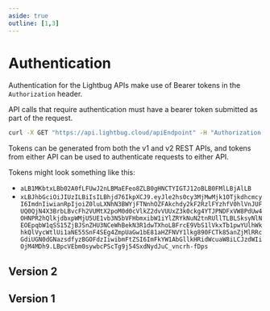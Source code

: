 ```yaml
---
aside: true
outline: [1,3]
---
```


<script setup lang="ts">
import { useData } from 'vitepress'
import { useTheme } from 'vitepress-theme-openapi'
const { isDark } = useData()
import { loadSpec } from '../swagger/load'
const spec1 = loadSpec(1)
const spec2 = loadSpec(2)
useTheme().setHeadingLevels({ h1: 3, h2: 4, h3: 5 })
</script>

# Authentication

Authentication for the Lightbug APIs make use of Bearer tokens in the `Authorization` header.

API calls that require authentication must have a bearer token submitted as part of the request.

```sh
curl -X GET "https://api.lightbug.cloud/apiEndpoint" -H "Authorization: <token>"'
```

Tokens can be generated from both the v1 and v2 REST APIs, and tokens from either API can be used to authenticate requests to either API.

Tokens might look something like this:
 - `aLB1MKbtxLBb02A0fLFUwJ2nLBMaEFeo8ZLB0gHNCTYIGTJ12oBLB0FMlLBjAlLB`
 - `xLBJhbGciOiJIUzILBiIsILBhjd76IkpXCJ9.eyJle2hs0cy3MjMwMjk1OTjkdhcmcyI6ImdnIiwianRpIjoiZ0luLXNhN3BWYjFTNnhOZFAkchdy2kF2RzlFYzhfV0hlVnJUFUQ0QjN4X3BrbLBvcFh2VUMtX2poM0d0cVlkZ2dvVUUxZ3k0ckg4YTJPNDFxVW8PdUw4OHNPR2hQlkjdbxpWMjU5UE1vb3N5bVFHbmxibW1iYlZRYkNuN2tnRUllTLBLSksyNlNEOEpqbW1qSS15ZjBJSnZHU3NCeWhBekN3R1dwTXhoLBFrcE9VbS1lVkxTb1pwYUlhWkhkQlVycWtlUi1aNE55SnF4SEg4ZmpUaGw1bE81aHZFNVY1lkg890FCTk85anZjMlRRcGdiUGN0dGNazsdfyzBGOFdzIiwibmFtZSI6ImFkYW1AbGllkHRidWcuaW8iLCJzdWIiOjM4MDh9.LBpcVEbm0sywbcPScTg9j54SxdNydJuC_vncrh-fDps`

## Version 2

<OAOperation operationId="post-users-login" :spec="spec2" :isDark="isDark" :hideDefaultFooter="true"/>

<OAOperation operationId="post-users-refreshToken" :spec="spec2" :isDark="isDark" :hideDefaultFooter="true"/>

## Version 1

<OAOperation operationId="post-users-login" :spec="spec1" :isDark="isDark" :hideDefaultFooter="true"/>
